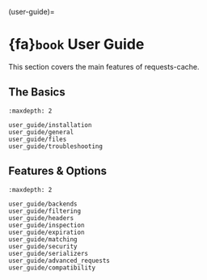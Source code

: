 (user-guide)=
# {fa}`book` User Guide
This section covers the main features of requests-cache.

## The Basics
```{toctree}
:maxdepth: 2

user_guide/installation
user_guide/general
user_guide/files
user_guide/troubleshooting
```

## Features & Options
```{toctree}
:maxdepth: 2

user_guide/backends
user_guide/filtering
user_guide/headers
user_guide/inspection
user_guide/expiration
user_guide/matching
user_guide/security
user_guide/serializers
user_guide/advanced_requests
user_guide/compatibility
```
